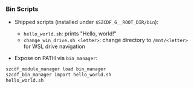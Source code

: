 ### Bin Scripts

- Shipped scripts (installed under `$SZCDF_G__ROOT_DIR/bin`):
  - `hello_world.sh`: prints "Hello, world!"
  - `change_win_drive.sh <letter>`: change directory to `/mnt/<letter>` for WSL drive navigation

- Expose on PATH via `bin_manager`:
```bash
szcdf_module_manager load bin_manager
szcdf_bin_manager import hello_world.sh
hello_world.sh
```
